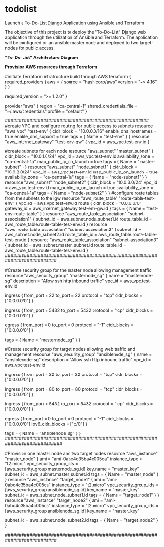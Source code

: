 # todolist
Launch a To-Do-List Django Application using Ansible and Terraform

The objective of this project is to deploy the "To-Do-List" Django web application through the utilization of Ansible and Terraform. The application will be configured on an ansible master node and deployed to two target-nodes for public access. 

**"To-Do-List" Architecture Diagram**


**Provision AWS resources through Terraform**

#initiate Terraform infratructure build through AWS
terraform {
  required_providers {
    aws = {
      source  = "hashicorp/aws"
      version = "~> 4.16"
    }
  }

  required_version = ">= 1.2.0"
}

provider "aws" {
  region  = "ca-central-1"
  shared_credentials_file = "~/.aws/credentials"
  profile = "default"
}

#####################################################
#create VPC and configure routing for public access to subnets
resource "aws_vpc" "test-env" {
    cidr_block = "10.0.0.0/16"
    enable_dns_hostnames = true
    enable_dns_support = true
    tags = {
        Name = "test-env"
    }
}
resource "aws_internet_gateway" "test-env-gw" {
    vpc_id = aws_vpc.test-env.id
}

#create subnets for each node
resource "aws_subnet" "master_subnet" {
    cidr_block = "10.0.1.0/24"
    vpc_id = aws_vpc.test-env.id
    availability_zone = "ca-central-1a"
    map_public_ip_on_launch = true
    tags = {
        Name = "master-subnet"
  }
}
resource "aws_subnet" "node_subnet1" {
    cidr_block = "10.0.2.0/24"
    vpc_id = aws_vpc.test-env.id
    map_public_ip_on_launch = true 
    availability_zone = "ca-central-1a"
    tags = {
        Name = "node-subnet1"
  }
}
resource "aws_subnet" "node_subnet2" {
    cidr_block = "10.0.3.0/24"
    vpc_id = aws_vpc.test-env.id
    map_public_ip_on_launch = true 
    availability_zone = "ca-central-1a"
    tags = {
        Name = "node-subnet2"
  }
}
#configure route tables from the subnets to the igw
resource "aws_route_table" "route-table-test-env" {
    vpc_id = aws_vpc.test-env.id
    route {
        cidr_block = "0.0.0.0/0"
        gateway_id = aws_internet_gateway.test-env-gw.id
    }
    tags = {
        Name = "test-env-route-table"
    }
}
resource "aws_route_table_association" "subnet-association1" {
    subnet_id = aws_subnet.node_subnet1.id
    route_table_id = aws_route_table.route-table-test-env.id
}
resource "aws_route_table_association" "subnet-association2" {
    subnet_id = aws_subnet.node_subnet2.id
    route_table_id = aws_route_table.route-table-test-env.id
}
resource "aws_route_table_association" "subnet-association3" {
    subnet_id = aws_subnet.master_subnet.id
    route_table_id = aws_route_table.route-table-test-env.id
}
###########################################################################

#Create security group for the master node allowing management traffic
resource "aws_security_group" "masternode_sg" {
  name        = "masternode-sg"
  description = "Allow ssh http inbound traffic"
  vpc_id = aws_vpc.test-env.id

  ingress {
    from_port        = 22
    to_port          = 22
    protocol         = "tcp"
    cidr_blocks      = ["0.0.0.0/0"]
  }

  ingress {
    from_port        = 5432
    to_port          = 5432
    protocol         = "tcp"
    cidr_blocks      = ["0.0.0.0/0"]
  }

  egress {
    from_port        = 0
    to_port          = 0
    protocol         = "-1"
    cidr_blocks      = ["0.0.0.0/0"]
  }

  tags = {
    Name = "masternode_sg"
  }
}

#Create security group for target nodes allowing web traffic and management
resource "aws_security_group" "ansiblenode_sg" {
  name        = "ansiblenode-sg"
  description = "Allow ssh http inbound traffic"
  vpc_id = aws_vpc.test-env.id

  ingress {
    from_port        = 22
    to_port          = 22
    protocol         = "tcp"
    cidr_blocks      = ["0.0.0.0/0"]
  }

  ingress {
    from_port        = 80
    to_port          = 80
    protocol         = "tcp"
    cidr_blocks      = ["0.0.0.0/0"]
  }
  
  ingress {
    from_port        = 5432
    to_port          = 5432
    protocol         = "tcp"
    cidr_blocks      = ["0.0.0.0/0"]
  }

  egress {
    from_port        = 0
    to_port          = 0
    protocol         = "-1"
    cidr_blocks      = ["0.0.0.0/0"]
    ipv6_cidr_blocks = ["::/0"]
  }

  tags = {
    Name = "ansiblenode_sg"
  }
}
#############################################################################

#Provision one master node and two target nodes
resource "aws_instance" "master_node" {
  ami           = "ami-0abc4c35ba4c005ca"
  instance_type = "t2.micro"
  vpc_security_group_ids = [aws_security_group.masternode_sg.id]
  key_name = "master_key"
  subnet_id = aws_subnet.master_subnet.id
  tags = {
    Name = "master_node"
  }
}
resource "aws_instance" "target_node1" {
  ami           = "ami-0abc4c35ba4c005ca"
  instance_type = "t2.micro"
  vpc_security_group_ids = [aws_security_group.ansiblenode_sg.id]
  key_name = "master_key"
  subnet_id = aws_subnet.node_subnet1.id
  tags = {
    Name = "target_node1"
  }
}
resource "aws_instance" "target_node2" {
  ami           = "ami-0abc4c35ba4c005ca"
  instance_type = "t2.micro"
  vpc_security_group_ids = [aws_security_group.ansiblenode_sg.id]
  key_name = "master_key"
  
  subnet_id = aws_subnet.node_subnet2.id
  tags = {
    Name = "target_node2"
  }
}

###########################################################################

